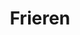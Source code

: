 ---
layout: project
title: "Frieren"
description: "Just A Rather Very Intelligent System"
# emoji: "💼"
# emoji 대신 실제 이미지 사용
icon_image: "/assets/images/icons/frieren_face1.png"
project_id: "Project-Frieren"
order: 1
# demo_url: "https://dmp100.github.io"
# screenshots:
##  - youtube: "8GlQVlvgYBA"
##    title: "Live Demo"
##    description: "Interactive demo showing key features and functionality"
##    type: "video"
# notion_landing:
##  url: "https://your-notion-page-link.com"
##  title: "U should come and see this."
##  description: "This is Where fun begins."
##  type: "website" 
  
  # notion, landing, docs, website, github, demo 등 자유롭게
  # type에 따른 아이콘 (버튼은 모두 "Visit Link"로 통일):
  # notion: 📋, landing: 🌐, docs: 📚
  # website: 🔗, github: 💻, demo: 🎮
---